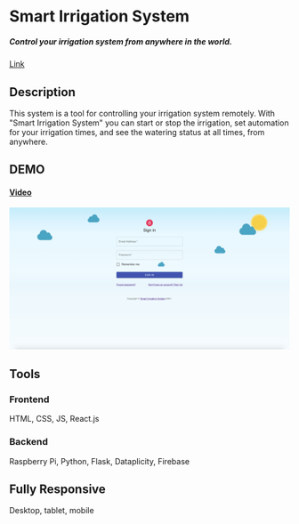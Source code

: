 # Smart Irrigation System

##### Control your irrigation system from anywhere in the world.
[Link](https://smart-irrigation-system-854fa.web.app)

## Description
This system is a tool for controlling your irrigation system remotely. With "Smart Irrigation System" you can start or stop the irrigation, set automation for your irrigation times, and see the watering status at all times, from anywhere.

## DEMO
#### [Video](https://youtu.be/Rq7Wtwk9zFM)

[![alt Desktop](https://github.com/TamirHen-Portfolio/smart-irrigation-system/blob/main/images/desktop.png?raw=true)](https://youtu.be/Rq7Wtwk9zFM)

## Tools

### Frontend
HTML, CSS, JS, React.js
### Backend
Raspberry Pi, Python, Flask, Dataplicity, Firebase

## Fully Responsive
Desktop, tablet, mobile
